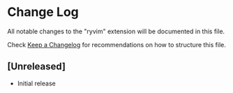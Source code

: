 # Change Log

All notable changes to the "ryvim" extension will be documented in this file.

Check [Keep a Changelog](http://keepachangelog.com/) for recommendations on how to structure this file.

## [Unreleased]

- Initial release
